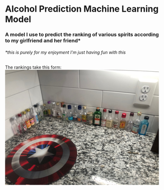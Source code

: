 # Alcohol Prediction Machine Learning Model
### A model I use to predict the ranking of various spirits according to my girlfriend and her friend*
###### *this is purely for my enjoyment I'm just having fun with this
The rankings take this form:
![Rankings as of 08/20/2022](IMG_2343.jpeg)
